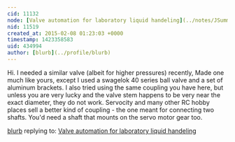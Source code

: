 ```yaml
---
cid: 11132
node: [Valve automation for laboratory liquid handeling](../notes/JSummers/01-12-2015/valve-automation-for-laboratory-liquid-handeling)
nid: 11519
created_at: 2015-02-08 01:23:03 +0000
timestamp: 1423358583
uid: 434994
author: [blurb](../profile/blurb)
---
```


Hi. I needed a similar valve (albeit for higher pressures) recently, Made one much like yours, except I used a swagelok 40 series ball valve and a set of aluminum brackets.
I also tried using the same coupling you have here, but unless you are very lucky and the valve stem happens to be very near the exact diameter, they do not work. Servocity and many other RC hobby places sell a better kind of coupling - the one meant for connecting two shafts. You'd need a shaft that mounts on the servo motor gear too.

[blurb](../profile/blurb) replying to: [Valve automation for laboratory liquid handeling](../notes/JSummers/01-12-2015/valve-automation-for-laboratory-liquid-handeling)

